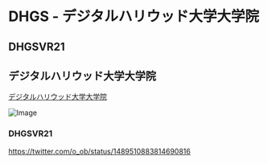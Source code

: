 # DHGS - デジタルハリウッド大学大学院

## DHGSVR21

## デジタルハリウッド大学大学院

[デジタルハリウッド大学大学院](https://gs.dhw.ac.jp/education/dcm/) 


![Image](https://akihiko.shirai.as/dhgs/avatar2021Nov.png)


### DHGSVR21

https://twitter.com/o_ob/status/1489510883814690816

